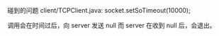 碰到的问题
client/TCPClient.java: 
socket.setSoTimeout(10000);

调用会在时间过后，向 server 发送 null
而 server 在收到 null 后，会退出。